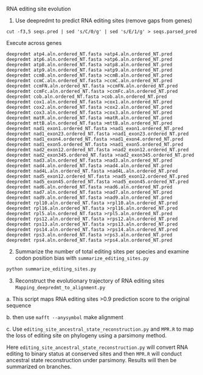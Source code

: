 RNA editing site evolution

1. Use deepredmt to predict RNA editing sites (remove gaps from genes)

```deepredmt test.fas > seqs.pred
cut -f3,5 seqs.pred | sed 's/C/0/g' | sed 's/E/1/g' > seqs.parsed_pred
```

Execute across genes
```deepredmt atp1.aln.ordered_NT.fasta >atp1.aln.ordered_NT.pred
deepredmt atp4.aln.ordered_NT.fasta >atp4.aln.ordered_NT.pred
deepredmt atp6.aln.ordered_NT.fasta >atp6.aln.ordered_NT.pred
deepredmt atp8.aln.ordered_NT.fasta >atp8.aln.ordered_NT.pred
deepredmt atp9.aln.ordered_NT.fasta >atp9.aln.ordered_NT.pred
deepredmt ccmB.aln.ordered_NT.fasta >ccmB.aln.ordered_NT.pred
deepredmt ccmC.aln.ordered_NT.fasta >ccmC.aln.ordered_NT.pred
deepredmt ccmFN.aln.ordered_NT.fasta >ccmFN.aln.ordered_NT.pred
deepredmt ccmFc.aln.ordered_NT.fasta >ccmFc.aln.ordered_NT.pred
deepredmt cob.aln.ordered_NT.fasta >cob.aln.ordered_NT.pred
deepredmt cox1.aln.ordered_NT.fasta >cox1.aln.ordered_NT.pred
deepredmt cox2.aln.ordered_NT.fasta >cox2.aln.ordered_NT.pred
deepredmt cox3.aln.ordered_NT.fasta >cox3.aln.ordered_NT.pred
deepredmt matR.aln.ordered_NT.fasta >matR.aln.ordered_NT.pred
deepredmt mttB.aln.ordered_NT.fasta >mttB.aln.ordered_NT.pred
deepredmt nad1_exon1.ordered_NT.fasta >nad1_exon1.ordered_NT.pred
deepredmt nad1_exon23.ordered_NT.fasta >nad1_exon23.ordered_NT.pred
deepredmt nad1_exon4.ordered_NT.fasta >nad1_exon4.ordered_NT.pred
deepredmt nad1_exon5.ordered_NT.fasta >nad1_exon5.ordered_NT.pred
deepredmt nad2_exon12.ordered_NT.fasta >nad2_exon12.ordered_NT.pred
deepredmt nad2_exon345.ordered_NT.fasta >nad2_exon345.ordered_NT.pred
deepredmt nad3.aln.ordered_NT.fasta >nad3.aln.ordered_NT.pred
deepredmt nad4.aln.ordered_NT.fasta >nad4.aln.ordered_NT.pred
deepredmt nad4L.aln.ordered_NT.fasta >nad4L.aln.ordered_NT.pred
deepredmt nad5_exon12.ordered_NT.fasta >nad5_exon12.ordered_NT.pred
deepredmt nad5_exon45.ordered_NT.fasta >nad5_exon45.ordered_NT.pred
deepredmt nad6.aln.ordered_NT.fasta >nad6.aln.ordered_NT.pred
deepredmt nad7.aln.ordered_NT.fasta >nad7.aln.ordered_NT.pred
deepredmt nad9.aln.ordered_NT.fasta >nad9.aln.ordered_NT.pred
deepredmt rpl10.aln.ordered_NT.fasta >rpl10.aln.ordered_NT.pred
deepredmt rpl16.aln.ordered_NT.fasta >rpl16.aln.ordered_NT.pred
deepredmt rpl5.aln.ordered_NT.fasta >rpl5.aln.ordered_NT.pred
deepredmt rps12.aln.ordered_NT.fasta >rps12.aln.ordered_NT.pred
deepredmt rps13.aln.ordered_NT.fasta >rps13.aln.ordered_NT.pred
deepredmt rps14.aln.ordered_NT.fasta >rps14.aln.ordered_NT.pred
deepredmt rps3.aln.ordered_NT.fasta >rps3.aln.ordered_NT.pred
deepredmt rps4.aln.ordered_NT.fasta >rps4.aln.ordered_NT.pred
```

2. Summarize the number of total editing sites per species and examine codon position bias with `summarize_editing_sites.py`
```awk '{if ($5 >0.9) print FILENAME,$1,$5}' *.deepredmt.pred >deepredmt.all.pred
python summarize_editing_sites.py
```

3. Reconstruct the evolutionary trajectory of RNA editing sites `Mapping_deepredmt_to_alignment.py`

a. This script maps RNA editing sites >0.9 prediction score to the original sequence

b. then use `mafft --anysymbol` make alignment

c. Use `editing_site_ancestral_state_reconstruction.py` and `MPR.R` to map the loss of editing site on phylogeny using a parsimony method.

   Here `editing_site_ancestral_state_reconstruction.py` will convert RNA editing to binary status at conserved sites and then `MPR.R` will conduct ancestral state reconstruction under parsimony. Results will then be summarized on branches.

